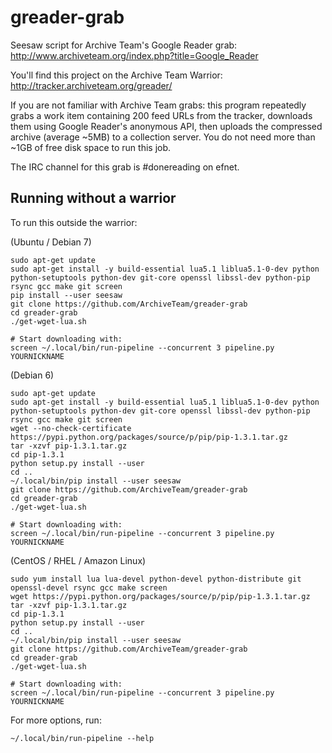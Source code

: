 greader-grab
============

Seesaw script for Archive Team's Google Reader grab: http://www.archiveteam.org/index.php?title=Google_Reader

You'll find this project on the Archive Team Warrior: http://tracker.archiveteam.org/greader/

If you are not familiar with Archive Team grabs: this program repeatedly grabs a work item
containing 200 feed URLs from the tracker, downloads them using Google Reader's
anonymous API, then uploads the compressed archive (average ~5MB) to a collection
server.  You do not need more than ~1GB of free disk space to run this job.

The IRC channel for this grab is #donereading on efnet.


Running without a warrior
-------------------------

To run this outside the warrior:

(Ubuntu / Debian 7)

    sudo apt-get update
    sudo apt-get install -y build-essential lua5.1 liblua5.1-0-dev python python-setuptools python-dev git-core openssl libssl-dev python-pip rsync gcc make git screen
    pip install --user seesaw
    git clone https://github.com/ArchiveTeam/greader-grab
    cd greader-grab
    ./get-wget-lua.sh
    
    # Start downloading with:
    screen ~/.local/bin/run-pipeline --concurrent 3 pipeline.py YOURNICKNAME

(Debian 6)

    sudo apt-get update
    sudo apt-get install -y build-essential lua5.1 liblua5.1-0-dev python python-setuptools python-dev git-core openssl libssl-dev python-pip rsync gcc make git screen
    wget --no-check-certificate https://pypi.python.org/packages/source/p/pip/pip-1.3.1.tar.gz
    tar -xzvf pip-1.3.1.tar.gz
    cd pip-1.3.1
    python setup.py install --user
    cd ..
    ~/.local/bin/pip install --user seesaw
    git clone https://github.com/ArchiveTeam/greader-grab
    cd greader-grab
    ./get-wget-lua.sh

    # Start downloading with:
    screen ~/.local/bin/run-pipeline --concurrent 3 pipeline.py YOURNICKNAME

(CentOS / RHEL / Amazon Linux)

    sudo yum install lua lua-devel python-devel python-distribute git openssl-devel rsync gcc make screen
    wget https://pypi.python.org/packages/source/p/pip/pip-1.3.1.tar.gz
    tar -xzvf pip-1.3.1.tar.gz
    cd pip-1.3.1
    python setup.py install --user
    cd ..
    ~/.local/bin/pip install --user seesaw
    git clone https://github.com/ArchiveTeam/greader-grab
    cd greader-grab
    ./get-wget-lua.sh

    # Start downloading with:
    screen ~/.local/bin/run-pipeline --concurrent 3 pipeline.py YOURNICKNAME

For more options, run:

    ~/.local/bin/run-pipeline --help

